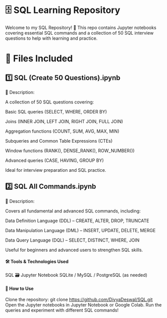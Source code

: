# 🗄️ SQL Learning Repository
Welcome to my SQL Repository! 🚀 This repo contains Jupyter notebooks covering essential SQL commands and a collection of 50 SQL interview questions to help with learning and practice.

# 📂 Files Included
## 1️⃣ SQL (Create 50 Questions).ipynb
📌 Description:

A collection of 50 SQL questions covering:

Basic SQL queries (SELECT, WHERE, ORDER BY)

Joins (INNER JOIN, LEFT JOIN, RIGHT JOIN, FULL JOIN)

Aggregation functions (COUNT, SUM, AVG, MAX, MIN)

Subqueries and Common Table Expressions (CTEs)

Window functions (RANK(), DENSE_RANK(), ROW_NUMBER())

Advanced queries (CASE, HAVING, GROUP BY)

Ideal for interview preparation and SQL practice.

## 2️⃣ SQL All Commands.ipynb
📌 Description:

Covers all fundamental and advanced SQL commands, including:

Data Definition Language (DDL) – CREATE, ALTER, DROP, TRUNCATE

Data Manipulation Language (DML) – INSERT, UPDATE, DELETE, MERGE

Data Query Language (DQL) – SELECT, DISTINCT, WHERE, JOIN

Useful for beginners and advanced users to strengthen SQL skills.

#### 🛠️ Tools & Technologies Used
SQL 🗃️
Jupyter Notebook
SQLite / MySQL / PostgreSQL (as needed)

#### 📌 How to Use
Clone the repository:
git clone https://github.com/DivyaDeswal/SQL.git
Open the Jupyter notebooks in Jupyter Notebook or Google Colab.
Run the queries and experiment with different SQL commands!
